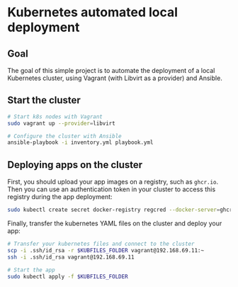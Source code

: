 # Kubernetes automated local deployment

## Goal

The goal of this simple project is to automate the deployment of a local Kubernetes cluster, using Vagrant (with Libvirt as a provider) and Ansible.

## Start the cluster

```bash
# Start k8s nodes with Vagrant
sudo vagrant up --provider=libvirt

# Configure the cluster with Ansible
ansible-playbook -i inventory.yml playbook.yml
```

## Deploying apps on the cluster

First, you should upload your app images on a registry, such as `ghcr.io`.
Then you can use an authentication token in your cluster to access this registry during the app deployment:

```bash
sudo kubectl create secret docker-registry regcred --docker-server=ghcr.io --docker-username=$USER --docker-password=$TOKEN
```

Finally, transfer the kubernetes YAML files on the cluster and deploy your app:

```bash
# Transfer your kubernetes files and connect to the cluster
scp -i .ssh/id_rsa -r $KUBFILES_FOLDER vagrant@192.168.69.11:~
ssh -i .ssh/id_rsa vagrant@192.168.69.11

# Start the app
sudo kubectl apply -f $KUBFILES_FOLDER
```
